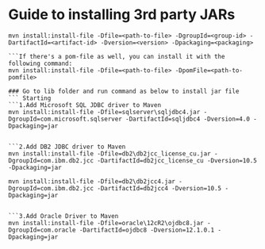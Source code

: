 Guide to installing 3rd party JARs
=====================================
```To install a JAR in the local repository use the following command:
mvn install:install-file -Dfile=<path-to-file> -DgroupId=<group-id> -DartifactId=<artifact-id> -Dversion=<version> -Dpackaging=<packaging>

```If there's a pom-file as well, you can install it with the following command:
mvn install:install-file -Dfile=<path-to-file> -DpomFile=<path-to-pomfile>

### Go to lib folder and run command as below to install jar file
``` Starting 
```1.Add Microsoft SQL JDBC driver to Maven
mvn install:install-file -Dfile=sqlserver\sqljdbc4.jar -DgroupId=com.microsoft.sqlserver -DartifactId=sqljdbc4 -Dversion=4.0 -Dpackaging=jar


```2.Add DB2 JDBC driver to Maven
mvn install:install-file -Dfile=db2\db2jcc_license_cu.jar -DgroupId=com.ibm.db2.jcc -DartifactId=db2jcc_license_cu -Dversion=10.5 -Dpackaging=jar

mvn install:install-file -Dfile=db2\db2jcc4.jar -DgroupId=com.ibm.db2.jcc -DartifactId=db2jcc4 -Dversion=10.5 -Dpackaging=jar


```3.Add Oracle Driver to Maven
mvn install:install-file -Dfile=oracle\12cR2\ojdbc8.jar -DgroupId=com.oracle -DartifactId=ojdbc8 -Dversion=12.1.0.1 -Dpackaging=jar


```